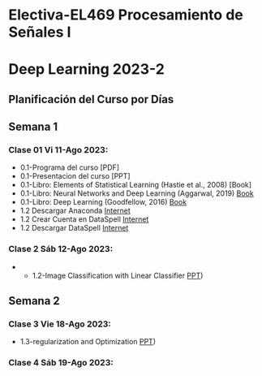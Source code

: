 # Electiva-EL469 Procesamiento de Señales I
# Deep Learning 2023-2
## Planificación del Curso por Días

## Semana 1
### Clase 01 Vi 11-Ago 2023:
* 0.1-Programa del curso [PDF]
* 0.1-Presentacion del curso [PPT]
* 0.1-Libro: Elements of Statistical Learning (Hastie et al., 2008) [Book]
* 0.1-Libro: Neural Networks and Deep Learning (Aggarwal, 2019) [Book](https://github.com/joseramoniglesias/EL453_Ciencia_de_Datos_1/blob/main/Clases/Cap01_Introducci%C3%B3n/Presentaciones/2018_Book_NeuralNetworksAndDeepLearning.pdf)
* 0.1-Libro: Deep Learning (Goodfellow, 2016) [Book](https://github.com/joseramoniglesias/EL453_Ciencia_de_Datos_1/blob/main/Clases/Cap01_Introducci%C3%B3n/Presentaciones/deeplearningbook.pdf)
* 1.2 Descargar Anaconda [Internet](https://www.anaconda.com/)
* 1.2 Crear Cuenta en DataSpell [Internet](https://account.jetbrains.com/login)
* 1.2 Descargar DataSpell [Internet](https://www.jetbrains.com/es-es/dataspell/)

### Clase 2 Sáb 12-Ago 2023:
* * 1.2-Image Classification with Linear Classifier [PPT](https://github.com/joseramoniglesias/EL469_DeepLearning/blob/main/Cap01_DeepLearning_Basic/Lecture/EL469_Lecture_2.pdf))

## Semana 2
### Clase 3 Vie 18-Ago 2023:
* 1.3-regularization and Optimization [PPT](https://github.com/joseramoniglesias/EL469_DeepLearning/blob/main/Cap01_DeepLearning_Basic/Lecture/EL469_lecture_3.pdf))

### Clase 4 Sáb 19-Ago 2023:
